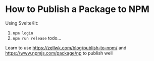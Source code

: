 # How to Publish a Package to NPM

Using SvelteKit:

1. `npm login`
2. `npm run release`
todo...

Learn to use https://zellwk.com/blog/publish-to-npm/ and https://www.npmjs.com/package/np to publish well